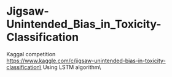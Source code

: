 # Jigsaw-Unintended_Bias_in_Toxicity-Classification
Kaggal competition\
https://www.kaggle.com/c/jigsaw-unintended-bias-in-toxicity-classification\
Using LSTM algorithm\

